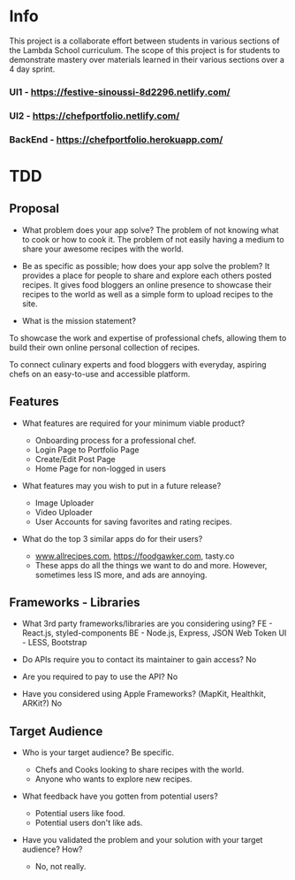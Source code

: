 # Info
This project is a collaborate effort between students in various sections of the Lambda School curriculum.
The scope of this project is for students to demonstrate mastery over materials learned in their various sections over a 4 day sprint.

### UI1 - https://festive-sinoussi-8d2296.netlify.com/
### UI2 - https://chefportfolio.netlify.com/
### BackEnd - https://chefportfolio.herokuapp.com/

# TDD

## Proposal

- What problem does your app solve?
	The problem of not knowing what to cook or how to cook it.  The problem of not easily having a medium to share your awesome recipes with the world.

- Be as specific as possible; how does your app solve the problem?
	It provides a place for people to share and explore each others posted recipes. It gives food bloggers an online presence to showcase their recipes to the world as well as a simple form to upload recipes to the site.

- What is the mission statement?

To showcase the work and expertise of professional chefs, allowing them to build their own online personal collection of recipes.

To connect culinary experts and food bloggers with everyday, aspiring chefs on an easy-to-use and accessible platform. 


## Features

- What features are required for your minimum viable product?
	- Onboarding process for a professional chef.
	- Login Page to Portfolio Page
	- Create/Edit Post Page
	- Home Page for non-logged in users
	
- What features may you wish to put in a future release?
	- Image Uploader
	- Video Uploader
	- User Accounts for saving favorites and rating recipes.

- What do the top 3 similar apps do for their users?
	- www.allrecipes.com,  https://foodgawker.com, tasty.co
	- These apps do all the things we want to do and more.  However, sometimes less IS more, and ads are annoying.

## Frameworks - Libraries

- What 3rd party frameworks/libraries are you considering using?
	FE - React.js, styled-components
	BE -  Node.js, Express, JSON Web Token
	UI - LESS, Bootstrap

- Do APIs require you to contact its maintainer to gain access? 	No
- Are you required to pay to use the API?	No
- Have you considered using Apple Frameworks? (MapKit, Healthkit, ARKit?) No



## Target Audience

- Who is your target audience? Be specific.
	- Chefs and Cooks looking to share recipes with the world.
	- Anyone who wants to explore new recipes.

- What feedback have you gotten from potential users?
	- Potential users like food.
	- Potential users don't like ads.

- Have you validated the problem and your solution with your target audience? How?
	- No, not really.
